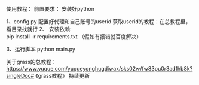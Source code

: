 使用教程：
前置要求： 安装好python

1、config.py 配置好代理和自己账号的userid 
  获取userid的教程：在总教程里，看目录找就行
2、 安装依赖:  
  pip install -r requirements.txt （假如有报错就百度解决）

3、运行脚本
  python main.py

关于grass的总教程：https://www.yuque.com/yuqueyonghugdiwax/sks02w/fw83pu0r3adfhb8k?singleDoc# 《grass教程》
持续更新
